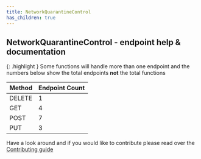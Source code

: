 ```yaml
---
title: NetworkQuarantineControl
has_children: true
---
```


## NetworkQuarantineControl - endpoint help & documentation

{: .highlight }
Some functions will handle more than one endpoint and the numbers below show the total endpoints **not** the total functions

| **Method** | **Endpoint Count**  |
|------------|---------------------|
| DELETE     | 1       |
| GET        | 4          |
| POST       | 7         |
| PUT        | 3          |

Have a look around and if you would like to contribute please read over the [Contributing guide](https://github.com/Celerium/urban-fortnight/blob/main/.github/CONTRIBUTING.md)
